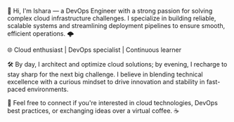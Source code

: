 

👋 Hi, I'm Ishara — a DevOps Engineer with a strong passion for solving complex cloud infrastructure challenges. I specialize in building reliable, scalable systems and streamlining deployment pipelines to ensure smooth, efficient operations. 🌩️

🌐 Cloud enthusiast | DevOps specialist | Continuous learner

🛠️ By day, I architect and optimize cloud solutions; by evening, I recharge to stay sharp for the next big challenge. I believe in blending technical excellence with a curious mindset to drive innovation and stability in fast-paced environments.

🔗 Feel free to connect if you're interested in cloud technologies, DevOps best practices, or exchanging ideas over a virtual coffee. ☕
